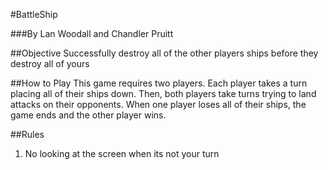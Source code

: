 #BattleShip

###By Lan Woodall and Chandler Pruitt



##Objective
Successfully destroy all of the other players ships before they destroy all of yours


##How to Play
This game requires two players. Each player takes a turn placing all of their ships down. Then, both players take turns trying to land attacks on their opponents. When one player loses all of their ships, the game ends and the other player wins.


##Rules
1. No looking at the screen when its not your turn
